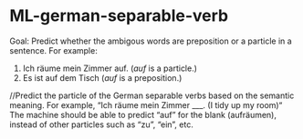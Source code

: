 # ML-german-separable-verb

Goal: 
Predict whether the ambigous words are preposition or a particle in a sentence.
For example:
1. Ich räume mein Zimmer auf. (*auf* is a particle.)
2. Es ist auf dem Tisch (*auf* is a preposition.)



//Predict the particle of the German separable verbs based on the semantic meaning. For example, “Ich räume mein Zimmer ___. (I tidy up my room)“ The machine should be able to predict “auf” for the blank (aufräumen), instead of other particles such as “zu”, “ein”, etc.
